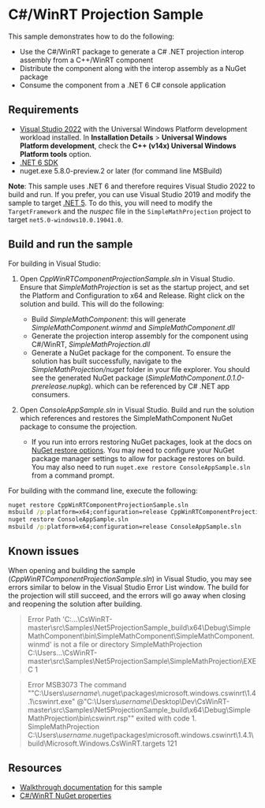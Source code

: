 # C#/WinRT Projection Sample

This sample demonstrates how to do the following:

- Use the C#/WinRT package to generate a C# .NET projection interop assembly from a C++/WinRT component
- Distribute the component along with the interop assembly as a NuGet package
- Consume the component from a .NET 6 C# console application

## Requirements

* [Visual Studio 2022](https://visualstudio.microsoft.com/downloads/) with the Universal Windows Platform development workload installed. In **Installation Details** > **Universal Windows Platform development**, check the **C++ (v14x) Universal Windows Platform tools** option.
* [.NET 6 SDK](https://dotnet.microsoft.com/download/dotnet/6.0)
* nuget.exe 5.8.0-preview.2 or later (for command line MSBuild)

**Note**: This sample uses .NET 6 and therefore requires Visual Studio 2022 to build and run. If you prefer, you can use Visual Studio 2019 and modify the sample to target [.NET 5](https://dotnet.microsoft.com/download/dotnet/5.0). To do this, you will need to modify the `TargetFramework` and the *nuspec* file in the `SimpleMathProjection` project to target `net5.0-windows10.0.19041.0`.

## Build and run the sample

For building in Visual Studio:

1. Open *CppWinRTComponentProjectionSample.sln* in Visual Studio. Ensure that *SimpleMathProjection* is set as the startup project, and set the Platform and Configuration to x64 and Release. Right click on the solution and build. This will do the following:
    - Build *SimpleMathComponent*: this will generate *SimpleMathComponent.winmd* and *SimpleMathComponent.dll* 
    - Generate the projection interop assembly for the component using C#/WinRT, *SimpleMathProjection.dll*
    - Generate a NuGet package for the component. To ensure the solution has built successfully, navigate to the *SimpleMathProjection/nuget* folder in your file explorer. You should see the generated NuGet package (*SimpleMathComponent.0.1.0-prerelease.nupkg*). which can be referenced by C# .NET app consumers.

2. Open *ConsoleAppSample.sln* in Visual Studio. Build and run the solution which references and restores the SimpleMathComponent NuGet package to consume the projection.

    - If you run into errors restoring NuGet packages, look at the docs on [NuGet restore options](https://docs.microsoft.com/nuget/consume-packages/package-restore). You may need to  configure your NuGet package manager settings to allow for package restores on build. You may also need to run `nuget.exe restore ConsoleAppSample.sln` from a command prompt.

For building with the command line, execute the following:

```cmd
nuget restore CppWinRTComponentProjectionSample.sln
msbuild /p:platform=x64;configuration=release CppWinRTComponentProjectionSample.sln
nuget restore ConsoleAppSample.sln
msbuild /p:platform=x64;configuration=release ConsoleAppSample.sln
```

## Known issues

When opening and building the sample (*CppWinRTComponentProjectionSample.sln*) in Visual Studio, you may see errors similar to below in the Visual Studio Error List window. The build for the projection will still succeed, and the errors will go away when closing and reopening the solution after building.

> Error Path 'C:\...\CsWinRT-master\src\Samples\Net5ProjectionSample\_build\x64\Debug\SimpleMathComponent\bin\SimpleMathComponent\SimpleMathComponent.winmd' is not a file or directory	SimpleMathProjection	C:\Users\...\CsWinRT-master\src\Samples\Net5ProjectionSample\SimpleMathProjection\EXEC	1

> Error	MSB3073	The command ""C:\Users\\*username*\\.nuget\packages\microsoft.windows.cswinrt\1.4.1\cswinrt.exe" @"C:\Users\\*username*\Desktop\Dev\CsWinRT-master\src\Samples\Net5ProjectionSample\_build\x64\Debug\SimpleMathProjection\bin\cswinrt.rsp"" exited with code 1.	SimpleMathProjection	C:\Users\\*username*\.nuget\packages\microsoft.windows.cswinrt\1.4.1\build\Microsoft.Windows.CsWinRT.targets	121

## Resources

- [Walkthrough documentation](https://docs.microsoft.com/windows/uwp/csharp-winrt/net-projection-from-cppwinrt-component) for this sample
- [C#/WinRT NuGet properties](../../../nuget/README.md)
